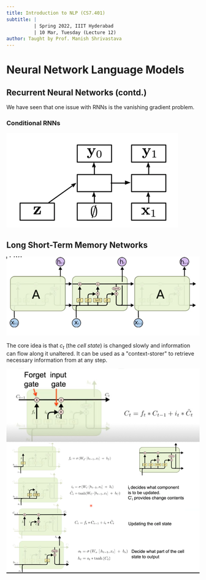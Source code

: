 ```yaml
---
title: Introduction to NLP (CS7.401)
subtitle: |
          | Spring 2022, IIIT Hyderabad
          | 10 Mar, Tuesday (Lecture 12)
author: Taught by Prof. Manish Shrivastava
---
```


# Neural Network Language Models
## Recurrent Neural Networks (contd.)
We have seen that one issue with RNNs is the vanishing gradient problem.

### Conditional RNNs

![Conditional RNNs](cond.png)

## Long Short-Term Memory Networks

![LSTM Architecture](lstm.png)

The core idea is that $c_t$ (the *cell state*) is changed slowly and information can flow along it unaltered. It can be used as a "context-storer" to retrieve necessary information from at any step.

![Cell State of LSTMs](cellstate.png)
![Output of LSTMs](output.png)